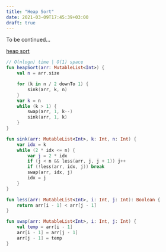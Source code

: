 ```yaml
---
title: "Heap Sort"
date: 2021-03-09T17:45:39+03:00
draft: true
---
```


To be continued...

[heap sort](https://github.com/solairerove/algs4-leprosorium/blob/master/src/main/kotlin/com/github/solairerove/algs4/leprosorium/sorting/HeapSort.kt)

```kotlin
// O(nlogn) time | O(1) space
fun heapSort(arr: MutableList<Int>) {
    val n = arr.size

    for (k in n / 2 downTo 1) {
        sink(arr, k, n)
    }
    var k = n
    while (k > 1) {
        swap(arr, 1, k--)
        sink(arr, 1, k)
    }
}

fun sink(arr: MutableList<Int>, k: Int, n: Int) {
    var idx = k
    while (2 * idx <= n) {
        var j = 2 * idx
        if (j < n && less(arr, j, j + 1)) j++
        if (!less(arr, idx, j)) break
        swap(arr, idx, j)
        idx = j
    }
}

fun less(arr: MutableList<Int>, i: Int, j: Int): Boolean {
    return arr[i - 1] < arr[j - 1]
}

fun swap(arr: MutableList<Int>, i: Int, j: Int) {
    val temp = arr[i - 1]
    arr[i - 1] = arr[j - 1]
    arr[j - 1] = temp
}
```
